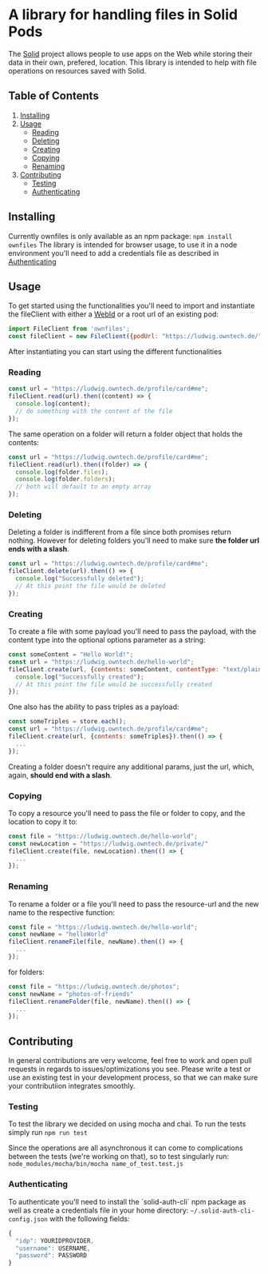 # A library for handling files in Solid Pods

The [Solid](https://solid.mit.edu/) project allows people to use apps on the Web while storing their data in their own, prefered, location.
This library is intended to help with file operations on resources saved with Solid.

## Table of Contents

1. [Installing](#installing)
2. [Usage](#usage)
    * [Reading](#reading)
    * [Deleting](#deleting)
    * [Creating](#creating)
    * [Copying](#copying)
    * [Renaming](#renaming)
3. [Contributing](#contributing)
    * [Testing](#testing)
    * [Authenticating](#authenticating)

## Installing

Currently ownfiles is only available as an npm package:
`npm install ownfiles`
The library is intended for browser usage, to use it in a node environment you'll need to add a credentials file as described in [Authenticating](#authenticating)

## Usage

To get started using the functionalities you'll need to import and instantiate the fileClient with either a [WebId](https://github.com/solid/solid-spec/blob/master/solid-webid-profiles.md) or a root url of an existing pod:
```javascript
import FileClient from 'ownfiles';
const fileClient = new FileClient({podUrl: "https://ludwig.owntech.de/"}); // alternative to {webId: "https://ludwig.owntech.de/profile/card#me"}
```

After instantiating you can start using the different functionalities

### Reading

```javascript
const url = "https://ludwig.owntech.de/profile/card#me";
fileClient.read(url).then((content) => {
  console.log(content);
  // do something with the content of the file
});
```

The same operation on a folder will return a folder object that holds the contents:

```javascript
const url = "https://ludwig.owntech.de/profile/card#me";
fileClient.read(url).then((folder) => {
  console.log(folder.files); 
  console.log(folder.folders);
  // both will default to an empty array
});
```

### Deleting

Deleting a folder is indifferent from a file since both promises return nothing. However for deleting folders you'll need to make sure **the folder url ends with a slash**.

```javascript
const url = "https://ludwig.owntech.de/profile/card#me";
fileClient.delete(url).then(() => {
  console.log("Successfully deleted");
  // At this point the file would be deleted
});
```

### Creating

To create a file with some payload you'll need to pass the payload, with the content type into the optional options parameter as a string:

```javascript
const someContent = "Hello World!";
const url = "https://ludwig.owntech.de/hello-world";
fileClient.create(url, {contents: someContent, contentType: "text/plain"}).then(() => {
  console.log("Successfully created");
  // At this point the file would be successfully created
});
```

One also has the ability to pass triples as a payload:

```javascript
const someTriples = store.each();
const url = "https://ludwig.owntech.de/profile/card#me";
fileClient.create(url, {contents: someTriples}).then(() => {
  ...
});
```

Creating a folder doesn't require any additional params, just the url, which, again, **should end with a slash**.

### Copying

To copy a resource you'll need to pass the file or folder to copy, and the location to copy it to:

```javascript
const file = "https://ludwig.owntech.de/hello-world";
const newLocation = "https://ludwig.owntech.de/private/"
fileClient.create(file, newLocation).then(() => {
  ...
});
```

### Renaming

To rename a folder or a file you'll need to pass the resource-url and the new name to the respective function:

```javascript
const file = "https://ludwig.owntech.de/hello-world";
const newName = "helloWorld"
fileClient.renameFile(file, newName).then(() => {
  ...
});
```

for folders:

```javascript
const file = "https://ludwig.owntech.de/photos";
const newName = "photos-of-friends"
fileClient.renameFolder(file, newName).then(() => {
  ...
});
```

## Contributing

In general contributions are very welcome, feel free to work and open pull requests in regards to issues/optimizations you see. 
Please write a test or use an existing test in your development process, so that we can make sure your contributiion integrates smoothly.

### Testing

To test the library we decided on using mocha and chai.
To run the tests simply run `npm run test`

Since the operations are all asynchronous it can come to complications between the tests (we're working on that), so to test singularly run:
`node_modules/mocha/bin/mocha name_of_test.test.js`

### Authenticating

To authenticate you'll need to install the 
´solid-auth-cli´ npm package as well as create a credentials file in your home directory: `~/.solid-auth-cli-config.json` with the following fields: 

```javascript
{
  "idp": YOURIDPROVIDER,
  "username": USERNAME,
  "password": PASSWORD
}
```
